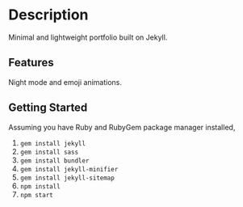 # Description
Minimal and lightweight portfolio built on Jekyll.

## Features
Night mode and emoji animations.

## Getting Started

Assuming you have Ruby and RubyGem package manager installed, 

1.  `gem install jekyll` 
2. `gem install sass`
3. `gem install bundler`
4. `gem install jekyll-minifier`
5. `gem install jekyll-sitemap`
6.  `npm install`
7.  `npm start`
